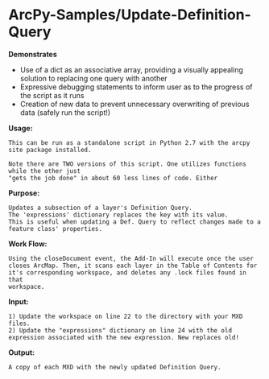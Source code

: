 # ArcPy-Samples/Update-Definition-Query

**Demonstrates**
*  Use of a dict as an associative array, providing a visually appealing solution to replacing one query with another
*  Expressive debugging statements to inform user as to the progress of the script as it runs
*  Creation of new data to prevent unnecessary overwriting of previous data (safely run the script!)

**Usage:**

    This can be run as a standalone script in Python 2.7 with the arcpy site package installed.
    
    Note there are TWO versions of this script. One utilizes functions while the other just
    "gets the job done" in about 60 less lines of code. Either 
    
**Purpose:**

    Updates a subsection of a layer's Definition Query.
    The 'expressions' dictionary replaces the key with its value.
    This is useful when updating a Def. Query to reflect changes made to a feature class' properties.
    
**Work Flow:**

    Using the closeDocument event, the Add-In will execute once the user
    closes ArcMap. Then, it scans each layer in the Table of Contents for
    it's corresponding workspace, and deletes any .lock files found in that
    workspace.
    
**Input:**

    1) Update the workspace on line 22 to the directory with your MXD files.
    2) Update the "expressions" dictionary on line 24 with the old
    expression associated with the new expression. New replaces old!
    
**Output:**

    A copy of each MXD with the newly updated Definition Query.
